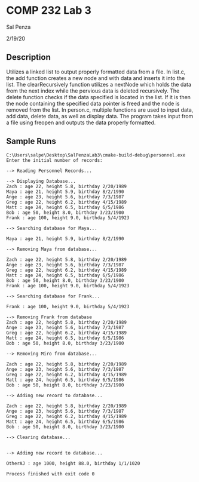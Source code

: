 # COMP 232 Lab 3

Sal Penza

2/19/20

## Description

Utilizes a linked list to output properly formatted data from a file. In list.c, the add function creates a new node and with data and inserts it into the list. The clearRecursively function utilizes a nextNode which holds the data from the next index while the pervious data is deleted recursively. The delete function checks if the data specified is located in the list. If it is then the node containing the specified data pointer is freed and the node is removed from the list. In person.c, multiple functions are used to input data, add data, delete data, as well as display data. The program takes input from a file using freopen and outputs the data properly formatted.

## Sample Runs
```
C:\Users\salpe\Desktop\SalPenzaLab3\cmake-build-debug\personnel.exe
Enter the initial number of records:

--> Reading Personnel Records...

--> Displaying Database...
Zach : age 22, height 5.8, birthday 2/20/1989
Maya : age 21, height 5.9, birthday 8/2/1990
Ange : age 23, height 5.6, birthday 7/3/1987
Greg : age 22, height 6.2, birthday 4/15/1989
Matt : age 24, height 6.5, birthday 6/5/1986
Bob : age 50, height 8.0, birthday 3/23/1900
Frank : age 100, height 9.0, birthday 5/4/1923

--> Searching database for Maya...

Maya : age 21, height 5.9, birthday 8/2/1990

--> Removing Maya from database...

Zach : age 22, height 5.8, birthday 2/20/1989
Ange : age 23, height 5.6, birthday 7/3/1987
Greg : age 22, height 6.2, birthday 4/15/1989
Matt : age 24, height 6.5, birthday 6/5/1986
Bob : age 50, height 8.0, birthday 3/23/1900
Frank : age 100, height 9.0, birthday 5/4/1923

--> Searching database for Frank...

Frank : age 100, height 9.0, birthday 5/4/1923

--> Removing Frank from database
Zach : age 22, height 5.8, birthday 2/20/1989
Ange : age 23, height 5.6, birthday 7/3/1987
Greg : age 22, height 6.2, birthday 4/15/1989
Matt : age 24, height 6.5, birthday 6/5/1986
Bob : age 50, height 8.0, birthday 3/23/1900

--> Removing Miro from database...

Zach : age 22, height 5.8, birthday 2/20/1989
Ange : age 23, height 5.6, birthday 7/3/1987
Greg : age 22, height 6.2, birthday 4/15/1989
Matt : age 24, height 6.5, birthday 6/5/1986
Bob : age 50, height 8.0, birthday 3/23/1900

--> Adding new record to database...

Zach : age 22, height 5.8, birthday 2/20/1989
Ange : age 23, height 5.6, birthday 7/3/1987
Greg : age 22, height 6.2, birthday 4/15/1989
Matt : age 24, height 6.5, birthday 6/5/1986
Bob : age 50, height 8.0, birthday 3/23/1900

--> Clearing database...


--> Adding new record to database...

OtherAJ : age 1000, height 88.0, birthday 1/1/1020

Process finished with exit code 0
```